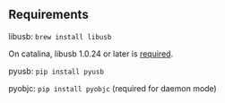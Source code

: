 ## Requirements

libusb: `brew install libusb`

On catalina, libusb 1.0.24 or later is [required](https://github.com/libusb/libusb/issues/707).

pyusb: `pip install pyusb`

pyobjc: `pip install pyobjc` (required for daemon mode)
